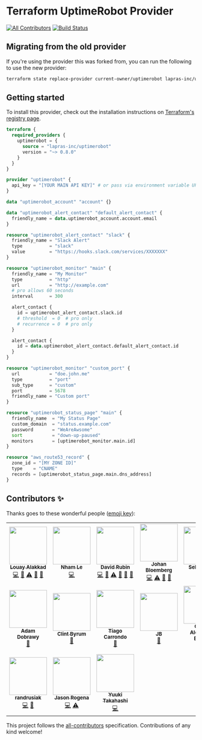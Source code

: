 # Terraform UptimeRobot Provider

[![All Contributors](https://img.shields.io/badge/all_contributors-14-orange.svg?style=flat-square)](#contributors-)
[![Build Status](https://github.com/louy/terraform-provider-uptimerobot/workflows/test/badge.svg)](https://github.com/louy/terraform-provider-uptimerobot/actions?query=branch%3Amaster+workflow%3Atest)

## Migrating from the old provider

If you're using the provider this was forked from, you can run the following to use the
new provider:

```bash
terraform state replace-provider current-owner/uptimerobot lapras-inc/uptimerobot
```

## Getting started

To install this provider, check out the installation instructions on [Terraform's registry page](https://registry.terraform.io/providers/lapras-inc/uptimerobot/latest).

```tf
terraform {
  required_providers {
    uptimerobot = {
      source = "lapras-inc/uptimerobot"
      version = "~> 0.8.0"
    }
  }
}

provider "uptimerobot" {
  api_key = "[YOUR MAIN API KEY]" # or pass via environment variable UPTIMEROBOT_API_KEY
}

data "uptimerobot_account" "account" {}

data "uptimerobot_alert_contact" "default_alert_contact" {
  friendly_name = data.uptimerobot_account.account.email
}

resource "uptimerobot_alert_contact" "slack" {
  friendly_name = "Slack Alert"
  type          = "slack"
  value         = "https://hooks.slack.com/services/XXXXXXX"
}

resource "uptimerobot_monitor" "main" {
  friendly_name = "My Monitor"
  type          = "http"
  url           = "http://example.com"
  # pro allows 60 seconds
  interval      = 300

  alert_contact {
    id = uptimerobot_alert_contact.slack.id
    # threshold  = 0  # pro only
    # recurrence = 0  # pro only
  }

  alert_contact {
    id = data.uptimerobot_alert_contact.default_alert_contact.id
  }
}

resource "uptimerobot_monitor" "custom_port" {
  url           = "doe.john.me"
  type          = "port"
  sub_type      = "custom"
  port          = 5678
  friendly_name = "Custom port"
}

resource "uptimerobot_status_page" "main" {
  friendly_name  = "My Status Page"
  custom_domain  = "status.example.com"
  password       = "WeAreAwsome"
  sort           = "down-up-paused"
  monitors       = [uptimerobot_monitor.main.id]
}

resource "aws_route53_record" {
  zone_id = "[MY ZONE ID]"
  type    = "CNAME"
  records = [uptimerobot_status_page.main.dns_address]
}

```

## Contributors ✨

Thanks goes to these wonderful people ([emoji key](https://allcontributors.org/docs/en/emoji-key)):

<!-- ALL-CONTRIBUTORS-LIST:START - Do not remove or modify this section -->
<!-- prettier-ignore-start -->
<!-- markdownlint-disable -->
<table>
  <tbody>
    <tr>
      <td align="center"><a href="http://louy.alakkad.me"><img src="https://avatars3.githubusercontent.com/u/349850?v=4?s=100" width="100px;" alt=""/><br /><sub><b>Louay Alakkad</b></sub></a><br /><a href="https://github.com/lapras-inc/terraform-provider-uptimerobot/commits?author=louy" title="Code">💻</a> <a href="#maintenance-louy" title="Maintenance">🚧</a> <a href="https://github.com/lapras-inc/terraform-provider-uptimerobot/commits?author=louy" title="Tests">⚠️</a> <a href="https://github.com/lapras-inc/terraform-provider-uptimerobot/commits?author=louy" title="Documentation">📖</a> <a href="#tool-louy" title="Tools">🔧</a></td>
      <td align="center"><a href="https://nhamlh.space"><img src="https://avatars3.githubusercontent.com/u/11173217?v=4?s=100" width="100px;" alt=""/><br /><sub><b>Nham Le</b></sub></a><br /><a href="https://github.com/lapras-inc/terraform-provider-uptimerobot/commits?author=nhamlh" title="Code">💻</a></td>
      <td align="center"><a href="http://blog.smartcube.co.za"><img src="https://avatars0.githubusercontent.com/u/237513?v=4?s=100" width="100px;" alt=""/><br /><sub><b>David Rubin</b></sub></a><br /><a href="https://github.com/lapras-inc/terraform-provider-uptimerobot/commits?author=drubin" title="Code">💻</a> <a href="#maintenance-drubin" title="Maintenance">🚧</a> <a href="https://github.com/lapras-inc/terraform-provider-uptimerobot/commits?author=drubin" title="Tests">⚠️</a> <a href="https://github.com/lapras-inc/terraform-provider-uptimerobot/commits?author=drubin" title="Documentation">📖</a> <a href="#ideas-drubin" title="Ideas, Planning, & Feedback">🤔</a> <a href="#question-drubin" title="Answering Questions">💬</a></td>
      <td align="center"><a href="https://ijohan.nl"><img src="https://avatars2.githubusercontent.com/u/365827?v=4?s=100" width="100px;" alt=""/><br /><sub><b>Johan Bloemberg</b></sub></a><br /><a href="https://github.com/lapras-inc/terraform-provider-uptimerobot/commits?author=aequitas" title="Code">💻</a> <a href="https://github.com/lapras-inc/terraform-provider-uptimerobot/commits?author=aequitas" title="Tests">⚠️</a> <a href="#ideas-aequitas" title="Ideas, Planning, & Feedback">🤔</a> <a href="https://github.com/lapras-inc/terraform-provider-uptimerobot/commits?author=aequitas" title="Documentation">📖</a></td>
      <td align="center"><a href="https://twitch.tv/sebbity"><img src="https://avatars1.githubusercontent.com/u/564860?v=4?s=100" width="100px;" alt=""/><br /><sub><b>Seb Patane</b></sub></a><br /><a href="#platform-Novex" title="Packaging/porting to new platform">📦</a></td>
      <td align="center"><a href="https://github.com/leeif"><img src="https://avatars1.githubusercontent.com/u/15794005?v=4?s=100" width="100px;" alt=""/><br /><sub><b>YIFAN LI</b></sub></a><br /><a href="https://github.com/lapras-inc/terraform-provider-uptimerobot/commits?author=leeif" title="Code">💻</a> <a href="https://github.com/lapras-inc/terraform-provider-uptimerobot/commits?author=leeif" title="Tests">⚠️</a></td>
      <td align="center"><a href="https://nicolas.lamirault.xyz"><img src="https://avatars0.githubusercontent.com/u/29233?v=4?s=100" width="100px;" alt=""/><br /><sub><b>Nicolas Lamirault</b></sub></a><br /><a href="https://github.com/lapras-inc/terraform-provider-uptimerobot/commits?author=nlamirault" title="Documentation">📖</a> <a href="https://github.com/lapras-inc/terraform-provider-uptimerobot/issues?q=author%3Anlamirault" title="Bug reports">🐛</a> <a href="https://github.com/lapras-inc/terraform-provider-uptimerobot/commits?author=nlamirault" title="Code">💻</a></td>
    </tr>
    <tr>
      <td align="center"><a href="http://ochrona.jawne.info.pl"><img src="https://avatars1.githubusercontent.com/u/3618479?v=4?s=100" width="100px;" alt=""/><br /><sub><b>Adam Dobrawy</b></sub></a><br /><a href="https://github.com/lapras-inc/terraform-provider-uptimerobot/commits?author=ad-m" title="Documentation">📖</a></td>
      <td align="center"><a href="http://fewbar.com/"><img src="https://avatars2.githubusercontent.com/u/470880?v=4?s=100" width="100px;" alt=""/><br /><sub><b>Clint Byrum</b></sub></a><br /><a href="https://github.com/lapras-inc/terraform-provider-uptimerobot/issues?q=author%3ASpamapS" title="Bug reports">🐛</a></td>
      <td align="center"><a href="https://carrondo.net"><img src="https://avatars1.githubusercontent.com/u/2323546?v=4?s=100" width="100px;" alt=""/><br /><sub><b>Tiago Carrondo</b></sub></a><br /><a href="https://github.com/lapras-inc/terraform-provider-uptimerobot/issues?q=author%3Atcarrondo" title="Bug reports">🐛</a></td>
      <td align="center"><a href="https://github.com/bpjbauch"><img src="https://avatars1.githubusercontent.com/u/13983135?v=4?s=100" width="100px;" alt=""/><br /><sub><b>JB</b></sub></a><br /><a href="https://github.com/lapras-inc/terraform-provider-uptimerobot/issues?q=author%3Abpjbauch" title="Bug reports">🐛</a></td>
      <td align="center"><a href="https://caarlos0.dev"><img src="https://avatars3.githubusercontent.com/u/245435?v=4?s=100" width="100px;" alt=""/><br /><sub><b>Carlos Alexandro Becker</b></sub></a><br /><a href="https://github.com/lapras-inc/terraform-provider-uptimerobot/commits?author=caarlos0" title="Code">💻</a></td>
      <td align="center"><a href="https://github.com/jjungnickel"><img src="https://avatars3.githubusercontent.com/u/160383?v=4?s=100" width="100px;" alt=""/><br /><sub><b>Jan Jungnickel</b></sub></a><br /><a href="https://github.com/lapras-inc/terraform-provider-uptimerobot/commits?author=jjungnickel" title="Code">💻</a></td>
      <td align="center"><a href="https://github.com/bd0zer"><img src="https://avatars2.githubusercontent.com/u/32301353?v=4?s=100" width="100px;" alt=""/><br /><sub><b>bd0zer</b></sub></a><br /><a href="https://github.com/lapras-inc/terraform-provider-uptimerobot/issues?q=author%3Abd0zer" title="Bug reports">🐛</a></td>
    </tr>
    <tr>
      <td align="center"><a href="https://github.com/randrusiak"><img src="https://avatars2.githubusercontent.com/u/29524175?v=4?s=100" width="100px;" alt=""/><br /><sub><b>randrusiak</b></sub></a><br /><a href="https://github.com/lapras-inc/terraform-provider-uptimerobot/commits?author=randrusiak" title="Code">💻</a> <a href="https://github.com/lapras-inc/terraform-provider-uptimerobot/issues?q=author%3Arandrusiak" title="Bug reports">🐛</a></td>
      <td align="center"><a href="https://keybase.io/jasonrogena"><img src="https://avatars3.githubusercontent.com/u/2384176?v=4?s=100" width="100px;" alt=""/><br /><sub><b>Jason Rogena</b></sub></a><br /><a href="https://github.com/lapras-inc/terraform-provider-uptimerobot/commits?author=jasonrogena" title="Code">💻</a> <a href="https://github.com/lapras-inc/terraform-provider-uptimerobot/commits?author=jasonrogena" title="Tests">⚠️</a></td>
      <td align="center"><a href="https://yktakaha4.github.io/"><img src="https://avatars.githubusercontent.com/u/20282867?v=4?s=100" width="100px;" alt=""/><br /><sub><b>Yuuki Takahashi</b></sub></a><br /><a href="https://github.com/lapras-inc/terraform-provider-uptimerobot/commits?author=yktakaha4" title="Code">💻</a></td>
    </tr>
  </tbody>
</table>

<!-- markdownlint-restore -->
<!-- prettier-ignore-end -->

<!-- ALL-CONTRIBUTORS-LIST:END -->

This project follows the [all-contributors](https://github.com/all-contributors/all-contributors) specification. Contributions of any kind welcome!
